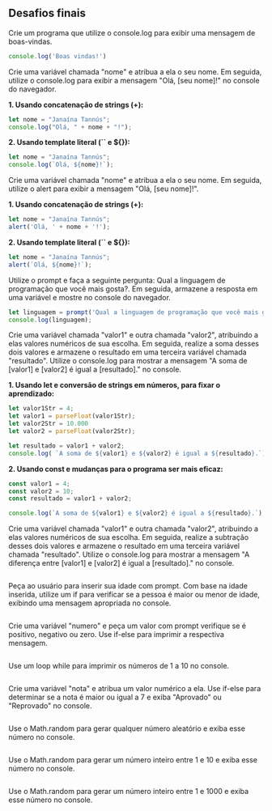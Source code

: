 ## Desafios finais

Crie um programa que utilize o console.log para exibir uma mensagem de boas-vindas.
```javascript
console.log('Boas vindas!')
```

Crie uma variável chamada "nome" e atribua a ela o seu nome. Em seguida, utilize o console.log para exibir a mensagem "Olá, [seu nome]!" no console do navegador.

**1. Usando concatenação de strings (+):**
```javascript
let nome = "Janaína Tannús";
console.log("Olá, " + nome + "!");
```
**2. Usando template literal (`` e ${}):**
```javascript
let nome = "Janaína Tannús";
console.log(`Olá, ${nome}!`);
```

Crie uma variável chamada "nome" e atribua a ela o seu nome. Em seguida, utilize o alert para exibir a mensagem "Olá, [seu nome]!".

**1. Usando concatenação de strings (+):**
```javascript
let nome = "Janaína Tannús";
alert('Olá, ' + nome + '!');
```
**2. Usando template literal (`` e ${}):**
```javascript
let nome = "Janaína Tannús";
alert(`Olá, ${nome}!`);
```

Utilize o prompt e faça a seguinte pergunta: Qual a linguagem de programação que você mais gosta?. Em seguida, armazene a resposta em uma variável e mostre no console do navegador.
```javascript
let linguagem = prompt('Qual a linguagem de programação que você mais gosta?');
console.log(linguagem);
```

Crie uma variável chamada "valor1" e outra chamada "valor2", atribuindo a elas valores numéricos de sua escolha. Em seguida, realize a soma desses dois valores e armazene o resultado em uma terceira variável chamada "resultado". Utilize o console.log para mostrar a mensagem "A soma de [valor1] e [valor2] é igual a [resultado]." no console.

**1. Usando let e conversão de strings em números, para fixar o aprendizado:**
```javascript
let valor1Str = 4;
let valor1 = parseFloat(valor1Str);
let valor2Str = 10.000
let valor2 = parseFloat(valor2Str);

let resultado = valor1 + valor2;
console.log( `A soma de ${valor1} e ${valor2} é igual a ${resultado}.`);
```

**2. Usando const e mudanças para o programa ser mais eficaz:**
```javascript
const valor1 = 4;
const valor2 = 10;
const resultado = valor1 + valor2;

console.log(`A soma de ${valor1} e ${valor2} é igual a ${resultado}.`);
```

Crie uma variável chamada "valor1" e outra chamada "valor2", atribuindo a elas valores numéricos de sua escolha. Em seguida, realize a subtração desses dois valores e armazene o resultado em uma terceira variável chamada "resultado". Utilize o console.log para mostrar a mensagem "A diferença entre [valor1] e [valor2] é igual a [resultado]." no console.
```javascript
```
Peça ao usuário para inserir sua idade com prompt. Com base na idade inserida, utilize um if para verificar se a pessoa é maior ou menor de idade, exibindo uma mensagem apropriada no console.
```javascript
```
Crie uma variável "numero" e peça um valor com prompt verifique se é positivo, negativo ou zero. Use if-else para imprimir a respectiva mensagem.
```javascript
```
Use um loop while para imprimir os números de 1 a 10 no console.
```javascript
```
Crie uma variável "nota" e atribua um valor numérico a ela. Use if-else para determinar se a nota é maior ou igual a 7 e exiba "Aprovado" ou "Reprovado" no console.
```javascript
```
Use o Math.random para gerar qualquer número aleatório e exiba esse número no console.
```javascript
```
Use o Math.random para gerar um número inteiro entre 1 e 10 e exiba esse número no console.
```javascript
```
Use o Math.random para gerar um número inteiro entre 1 e 1000 e exiba esse número no console.

